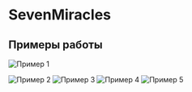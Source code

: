 # SevenMiracles
## Примеры работы

![Пример 1](![2023-11-28_18-13-23](https://github.com/Rwon1/SevenMiracles/assets/125397526/504db24e-2779-4be1-8360-4c585e4a5b3a))


![Пример 2](ссылка_на_изображение_2)
![Пример 3](ссылка_на_изображение_3)
![Пример 4](ссылка_на_изображение_4)
![Пример 5](ссылка_на_изображение_5)
